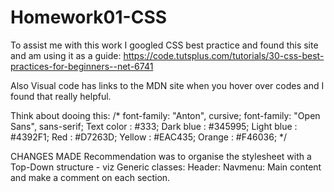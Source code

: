 # Homework01-CSS

To assist me with this work I googled CSS best practice and found this site and am using it as a guide: https://code.tutsplus.com/tutorials/30-css-best-practices-for-beginners--net-6741

Also Visual code has links to the MDN site when you hover over codes and I found that really helpful.

Think about dooing this:
/*
    font-family: "Anton", cursive;
    font-family: "Open Sans", sans-serif;
    Text color : #333;
    Dark blue : #345995;
    Light blue : #4392F1;
    Red : #D7263D;
    Yellow : #EAC435;
    Orange : #F46036;
*/

CHANGES MADE
Recommendation was to organise the stylesheet with a Top-Down structure - viz Generic classes: Header: Navmenu: Main content and make a comment on each section.




